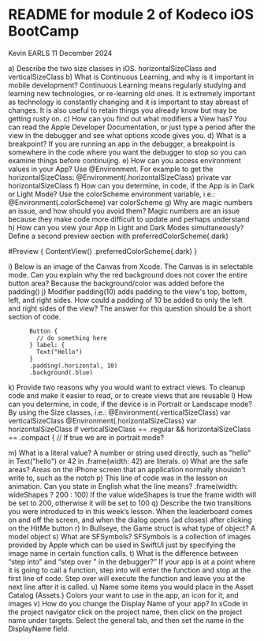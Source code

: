 #  README for module 2 of Kodeco iOS BootCamp
Kevin EARLS
11 December 2024

a) Describe the two size classes in iOS.
  horizontalSizeClass and verticalSizeClass
b) What is Continuous Learning, and why is it important in mobile development?
  Continuous Learning means regularly studying and learning new technologies, or re-learning old ones.  It is extremely important as technology is constantly changing and it is important to stay abreast of changes.  It is also useful to retain things you already know but may be getting rusty on.
c) How can you find out what modifiers a View has?
  You can read the Apple Developer Documentation, or just type a period after the view in the debugger and see what options xcode gives you.
d) What is a breakpoint?
  If you are running an app in the debugger, a breakpoint is somewhere in the code where you want the debugger to stop so you can examine things before continuijng.
e) How can you access environment values in your App?
  Use @Environment.  For example to get the horizontalSizeClass: @Environment(\.horizontalSizeClass) private var horizontalSizeClass
f) How can you determine, in code, if the App is in Dark or Light Mode?
  Use the colorScheme environment variable, i.e.: @Environment(\.colorScheme) var colorScheme
g) Why are magic numbers an issue, and how should you avoid them?
  Magic numbers are an issue because they make code more difficult to update and perhaps understand
h) How can you view your App in Light and Dark Modes simultaneously?
  Define a second preview section with preferredColorScheme(.dark)
  
  #Preview {
  ContentView()
    .preferredColorScheme(.dark)
}

i) Below is an image of the Canvas from Xcode. The Canvas is in selectable mode. Can you explain why the red background does not cover the entire button area?
  Because the background/color was added before the padding()
j) Modifier padding(10) adds padding to the view's top, bottom, left, and right sides. How could a padding of 10 be added to only the left and right sides of the view? The answer for this question should be a short section of code.

          Button {
            // do something here
          } label: {
            Text("Hello")
          }
          .padding(.horizontal, 10)
          .background(.blue)
          
k) Provide two reasons why you would want to extract views.
  To cleanup code and make it easier to read, or to create views that are reusable
l) How can you determine, in code, if the device is in Portrait or Landscape mode?
  By using the Size classes, i.e.:
    @Environment(\.verticalSizeClass) var verticalSizeClass
    @Environment(\.horizontalSizeClass) var horizontalSizeClass
    if verticalSizeClass == .regular && horizontalSizeClass == .compact {  // If true we are in portrait mode?

m) What is a literal value?
  A number or string used directly, such as "hello" in Text("hello") or 42 in .frame(width: 42) are literals.
o) What are the safe areas?
  Areas on the iPhone screen that an application normally shouldn't write to, such as the notch
p) This line of code was in the lesson on animation. Can you state in English what the line means?
.frame(width: wideShapes ? 200 : 100)
  If the value wideShapes is true the frame width will be set to 200, otherwise it will be set to 100
q) Describe the two transitions you were introduced to in this week’s lesson.
  When the leaderboard comes on and off the screen, and when the dialog opens (ad closes) after clicking on the HitMe button
r) In Bullseye, the Game struct is what type of object?
  A model object
s) What are SFSymbols?
    SFSymbols is a collection of images provided by Apple which can be used in SwiftUI just by specifying the image name in certain function calls.
t) What is the difference between “step into” and “step over " in the debugger?”
    If your app is at a point where it is going to call a function, step into will enter the function and stop at the first line of code.  Step over will execute the function and leave you at the next line after it is called.
u) Name some items you would place in the Asset Catalog (Assets.)
     Colors your want to use in the app, an icon for it, and images
v) How do you change the Display Name of your app?
     In xCode in the project navigator click on the project name, then click on the project name under targets.  Select the general tab, and then set the name in the DisplayName field. 



